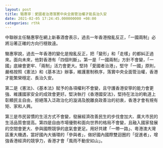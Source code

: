 ```yaml
---
layout: post
title: 駱惠寧：愛國者治港落實中央全面管治權才能長治久安
date: 2021-02-05 17:24:45.000000000 +08:00
categories: rthk
---
```


中聯辦主任駱惠寧在網上新春酒會表示，過去一年香港撥亂反正，「一國兩制」必將沿著正確的方向行穩致遠。

駱惠寧說，過去一年香港的變化是撥亂反正，把「變形」和「走樣」的都糾正過來。面向未來，他對香港有「四個判斷」。第一是「一國兩制」方針不會變，「一國」底線會更牢、「兩制」活力會更大。堅持「愛國者治港」，堅守「一國」原則，嚴格按照《憲法》和《基本法》辦事，維護憲制秩序，落實中央全面管治權，香港才能繁榮穩定、長治久安。

第二是《憲法》、《基本法》賦予的各項權利不會變，且守護香港安寧的能力會更強、維護國家安全的成效會更好。堅決執行《香港國安法》，堅持在法治的軌道上彰顯民主自由，拒絕落入泛政治化的漩渦及脫離良政善治的初衷，香港才會有規有矩、家和人興。

第三是市民習慣的生活方式不會變，發展經濟改善民生的步伐會加大、廣大市民的生活品質會提高。第四是自由市場優勢和面向世界的格局不會變，且融入國家發展的空間會更大、參與國際競爭的底氣會更足。用好共建「一帶一路」、粵港澳大灣區重大機遇，當好國內大循環的「參與者」，做好國內國際雙迴圈的「促進者」，增強香港經濟的競爭力，香港才會「風雨不動安如山」。
